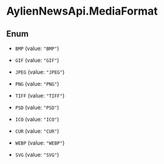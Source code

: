 # AylienNewsApi.MediaFormat

## Enum


* `BMP` (value: `"BMP"`)

* `GIF` (value: `"GIF"`)

* `JPEG` (value: `"JPEG"`)

* `PNG` (value: `"PNG"`)

* `TIFF` (value: `"TIFF"`)

* `PSD` (value: `"PSD"`)

* `ICO` (value: `"ICO"`)

* `CUR` (value: `"CUR"`)

* `WEBP` (value: `"WEBP"`)

* `SVG` (value: `"SVG"`)


